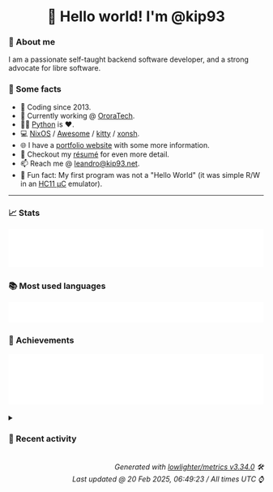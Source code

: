 <!-- README template, populated using this action:
     https://github.com/kip93/kip93/blob/main/.github/workflows/readme.yml. -->

<h1 align="center">👋 Hello world! I'm @kip93</h1> <!-- LOGIN => username -->

### 👤 About me

I am a passionate self-taught backend software developer, and a strong advocate for libre software.


### 💬 Some facts

* 📅 Coding since 2013.
* 💼 Currently working @ [OroraTech](https://ororatech.com/).
* 👨‍💻 [Python](https://github.com/search?q=user%3Akip93&l=python) is ❤️. <!-- LOGIN => username -->
* 💻 [NixOS](https://github.com/NixOS/) /
     [Awesome](https://github.com/awesomeWM/) /
     [kitty](https://github.com/kovidgoyal/kitty/) /
     [xonsh](https://github.com/xonsh/).
* 🌐 I have a [portfolio website](https://kip93.net/) with some more information.
* 📝 Checkout my [résumé](https://kip93.net/resume/) for even more detail.
* 📫 Reach me @ [leandro@kip93.net](mailto:leandro@kip93.net).
* 🎲 Fun fact: My first program was not a "Hello World" (it was simple R/W in an [HC11 µC](https://en.wikipedia.org/wiki/68HC11) emulator).


-----------------------------------------------------------------------------------------------------------------------


### 📈 Stats

![](./stats.svg)


### 📚 Most used languages <!-- by percentage, in decreasing order -->

![](./languages.svg)


### 🏅 Achievements

![](./achievements.svg)


<details> <!-- Last activity -->
<!-- Almost verbatim copy of https://github.com/lowlighter/metrics/blob/latest/source/templates/markdown/partials/activity.ejs, but restructured to be foldable. -->
<summary><h3>📰 Recent activity</h3></summary>

* 🍽️ Forked [nix-community/home-manager](https://github.com/nix-community/home-manager) to [kip93/home-manager](https://github.com/kip93/home-manager)
  * *On 19 Feb 2025, 12:38:12*
  * *On 17 Feb 2025, 13:43:58*
* ➡️ Pushed 1 commit in [kip93/nix](https://github.com/kip93/nix) on branch `self-input-attrs-lfs`
  * [#8b89c45](https://github.com/kip93/nix/commit/8b89c45) Merge release notes
  * *On 14 Feb 2025, 12:54:24*
* ➡️ Pushed 198 commits in [kip93/nix](https://github.com/kip93/nix) on branch `master`
  * [#24453b7](https://github.com/kip93/nix/commit/24453b7) pass path.rel instead of path.abs to gitattr matcher
  * [#0878e8f](https://github.com/kip93/nix/commit/0878e8f) use libgit2 pathspec matching instead of reimpl
  * [#9a6388d](https://github.com/kip93/nix/commit/9a6388d) logs around getFingerprint
  * [#b69fb15](https://github.com/kip93/nix/commit/b69fb15) better url handling; unit tests
  * [#1939711](https://github.com/kip93/nix/commit/1939711) remove cruft
  * [#741a54d](https://github.com/kip93/nix/commit/741a54d) tweak url parsing; add test case
  * [#4bdfeab](https://github.com/kip93/nix/commit/4bdfeab) add lfs test, enable lfs on gitea in nixos test
  * [#ef6fa54](https://github.com/kip93/nix/commit/ef6fa54) add libcurl to libfetchers deps
  * [#99705c6](https://github.com/kip93/nix/commit/99705c6) Merge remote-tracking branch &#39;origin/master&#39; into lfs
  * [#75a1ba3](https://github.com/kip93/nix/commit/75a1ba3) e2e test for gitlfs
  * [#d2d6f20](https://github.com/kip93/nix/commit/d2d6f20) Sink readFile impl for GitSourceAccessor
  * [#f4962fe](https://github.com/kip93/nix/commit/f4962fe) working smudge for GitSourceAccessor
  * [#87e0bc9](https://github.com/kip93/nix/commit/87e0bc9) add libcurl to deps, builds now
  * [#ba417a2](https://github.com/kip93/nix/commit/ba417a2) wip
  * [#787cc04](https://github.com/kip93/nix/commit/787cc04) Merge branch &#39;master&#39; into lfs
  * [#cec370e](https://github.com/kip93/nix/commit/cec370e) Merge branch &#39;master&#39; into lfs
  * [#8c6641e](https://github.com/kip93/nix/commit/8c6641e) todo: fix git_attr_foreach
  * [#f8bc96a](https://github.com/kip93/nix/commit/f8bc96a) todo: actual smudge
  * [#9ef1c28](https://github.com/kip93/nix/commit/9ef1c28) parse out lfs url attr correctly
  * [#8fb36a9](https://github.com/kip93/nix/commit/8fb36a9) naive lfs support
  * *On 13 Feb 2025, 15:03:53*
</details>


<h6 align="right"><em>
    Generated with <a href="https://github.com/lowlighter/metrics/tree/latest/">lowlighter/metrics v3.34.0</a> 🛠️<br> <!-- VERSION => MAJOR.minor.patch -->
    Last updated @ 20 Feb 2025, 06:49:23 / All times UTC ⌚ <!-- meta.generated => DD/MM/YYYY, hh:mm -->
</em></h6>
